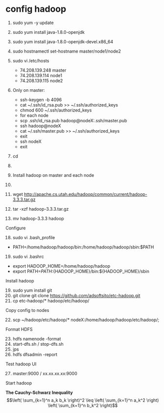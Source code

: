 # config hadoop

1. sudo yum -y update
2. sudo yum install java-1.8.0-openjdk
3. sudo yum install java-1.8.0-openjdk-devel.x86_64
4. sudo hostnamectl set-hostname master/node1/node2
5. sudo vi /etc/hosts
   - 74.208.139.248 master
   - 74.208.139.114 node1
   - 74.208.139.115 node2
6. Only on master: 
   - ssh-keygen -b 4096
   - cat ~/.ssh/id_rsa.pub >> ~/.ssh/authorized_keys
   - chmod 600  ~/.ssh/authorized_keys 
   - for each node
   -    scp .ssh/id_rsa.pub hadoop@nodeX:.ssh/master.pub
   -    ssh hadoop@nodeX
   -    cat ~/.ssh/master.pub >> ~/.ssh/authorized_keys
   -    exit
   -    ssh nodeX
   -    exit

9. cd
11. 
12. Install hadoop on master and each node
13. 
14. wget http://apache.cs.utah.edu/hadoop/common/current/hadoop-3.3.3.tar.gz
15. tar -xzf hadoop-3.3.3.tar.gz
16. mv hadoop-3.3.3 hadoop

Configure

18. sudo vi .bash_profile
- PATH=/home/hadoop/hadoop/bin:/home/hadoop/hadoop/sbin:$PATH
19. sudo vi .bashrc
-  export HADOOP_HOME=/home/hadoop/hadoop
-  export PATH=${PATH}:${HADOOP_HOME}/bin:${HADOOP_HOME}/sbin


Install hadoop

19. sudo yum install git
20. git clone git clone https://github.com/adsoftsito/etc-hadoop.git
21. cp etc-hadoop/* hadoop/etc/hadoop/
    
Copy config to nodes

22. scp ~/hadoop/etc/hadoop/* nodeX:/home/hadoop/hadoop/etc/hadoop/;

Format HDFS

23. hdfs namenode -format
24. start-dfs.sh /  stop-dfs.sh
25. jps
26. hdfs dfsadmin -report

Test hadoop UI

27. master:9000 / xx.xx.xx.xx:9000

Start hadoop

**The Cauchy-Schwarz Inequality**
$$\left( \sum_{k=1}^n a_k b_k \right)^2 \leq \left( \sum_{k=1}^n a_k^2 \right) \left( \sum_{k=1}^n b_k^2 \right)$$

